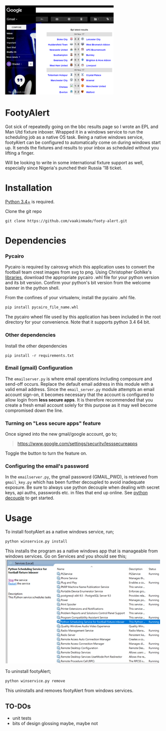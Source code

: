 ![gmail shot1](screenshots/FootyAlert2Capture.PNG)

# FootyAlert
Got sick of repeatedly going on the bbc results page so I wrote an EPL and Man Utd fixture inboxer. Wrapped it in a windows service to run the scheduling job as a native OS task. Being a native windows service, footyAlert can be configured to automatically come on during windows start up. It sends the fixtures and results to your inbox as scheduled without you lifting a finger.

Will be looking to write in some international fixture support as well, especially since Nigeria's punched their Russia '18 ticket.

# Installation
[Python 3.4+](https://www.python.org/downloads/) is required.

Clone the git repo
```
git clone https://github.com/vaakinmade/footy-alert.git
```

# Dependencies

### Pycairo
Pycairo is required by cairosvg which this application uses to convert the football team crest images from svg to png. Using Christopher Gohlke's [libraries](https://www.lfd.uci.edu/~gohlke/pythonlibs/), download the appropriate pycairo .whl file for your python version and its bit version. Confirm your python's bit version from the welcome banner in the python shell.

From the confines of your virtualenv, install the pycairo .whl file.

```python
pip install pycairo_file_name.whl
```
The pycairo wheel file used by this application has been included in the root directory for your convenience. Note that it supports python 3.4 64 bit.

### Other dependencies

Install the other dependencies
```
pip install -r requirements.txt
```

### Email (gmail) Configuration
The `emailserver.py` is where email operations including composure and send-off occurs. Replace the default email address in this module with a valid email address. Since the `email_server.py` module attempts an email account sign-on, it becomes necessary that the account is configured to allow login from **less secure apps**. It is therefore recommended that you create a fresh email account solely for this purpose as it may well become compromised down the line.

### Turning on "Less secure apps" feature
Once signed into the new gmail/google account, go to;
> https://www.google.com/settings/security/lesssecureapps

Toggle the button to turn the feature on.

### Configuring the email's password 
In the `emailserver.py`, the gmail password (GMAIL_PWD), is retrieved from `gmail_key.py` which has been further decoupled to avoid inadequate exposure. Be sure to always use python decouple when dealing with secret keys, api auths, passwords etc. in files that end up online. See [python decouple](https://pypi.python.org/pypi/python-decouple) to get started.

# Usage
To install footyAlert as a native windows service, run;
```python
python winservice.py install
```
This installs the program as a native windows app that is manageable from windows services. Go on Services and you should see this;
![Windows Services](screenshots/FootyAlert3Capture.PNG)  

To uninstall footyAlert;
```python
python winservice.py remove
```
This uninstalls and removes footyAlert from windows services.

## TO-DOs
- unit tests
- bits of design glossing maybe, maybe not 

